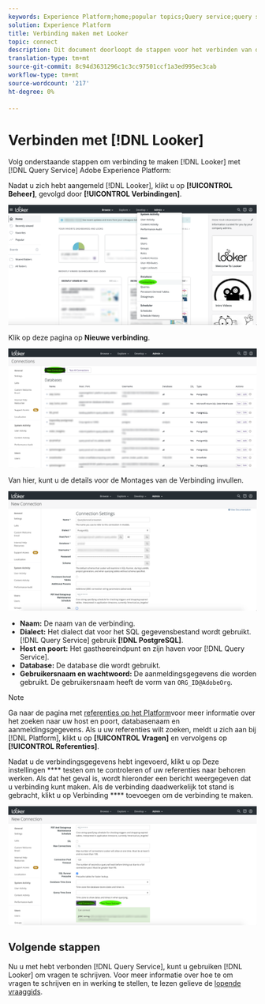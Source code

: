 ```yaml
---
keywords: Experience Platform;home;popular topics;Query service;query service;Looker;looker;connect to query service;
solution: Experience Platform
title: Verbinding maken met Looker
topic: connect
description: Dit document doorloopt de stappen voor het verbinden van de Teller met de Dienst van de Vraag van Adobe Experience Platform.
translation-type: tm+mt
source-git-commit: 8c94d3631296c1c3cc97501ccf1a3ed995ec3cab
workflow-type: tm+mt
source-wordcount: '217'
ht-degree: 0%

---
```



# Verbinden met [!DNL Looker]

Volg onderstaande stappen om verbinding te maken [!DNL Looker] met [!DNL Query Service] Adobe Experience Platform:

Nadat u zich hebt aangemeld [!DNL Looker], klikt u op **[!UICONTROL Beheer]**, gevolgd door **[!UICONTROL Verbindingen]**.

![](../images/clients/looker/click-admin-connections.png)

Klik op deze pagina op **Nieuwe verbinding**.

![](../images/clients/looker/click-new-connection.png)

Van hier, kunt u de details voor de Montages van de Verbinding invullen.

![](../images/clients/looker/new-connection.png)

- **Naam:** De naam van de verbinding.
- **Dialect:** Het dialect dat voor het SQL gegevensbestand wordt gebruikt. [!DNL Query Service] gebruik **[!DNL PostgreSQL]**.
- **Host en poort:** Het gastheereindpunt en zijn haven voor [!DNL Query Service].
- **Database:** De database die wordt gebruikt.
- **Gebruikersnaam en wachtwoord:** De aanmeldingsgegevens die worden gebruikt. De gebruikersnaam heeft de vorm van `ORG_ID@AdobeOrg`.

>[!NOTE]
>
>Ga naar de pagina met [referenties op het Platform](https://platform.adobe.com/query/configuration)voor meer informatie over het zoeken naar uw host en poort, databasenaam en aanmeldingsgegevens. Als u uw referenties wilt zoeken, meldt u zich aan bij [!DNL Platform], klikt u op **[!UICONTROL Vragen]** en vervolgens op **[!UICONTROL Referenties]**.

Nadat u de verbindingsgegevens hebt ingevoerd, klikt u op Deze instellingen **** testen om te controleren of uw referenties naar behoren werken. Als dat het geval is, wordt hieronder een bericht weergegeven dat u verbinding kunt maken. Als de verbinding daadwerkelijk tot stand is gebracht, klikt u op Verbinding **** toevoegen om de verbinding te maken.

![](../images/clients/looker/click-test-connection.png)

## Volgende stappen

Nu u met hebt verbonden [!DNL Query Service], kunt u gebruiken [!DNL Looker] om vragen te schrijven. Voor meer informatie over hoe te om vragen te schrijven en in werking te stellen, te lezen gelieve de [lopende vraaggids](../creating-queries/creating-queries.md).